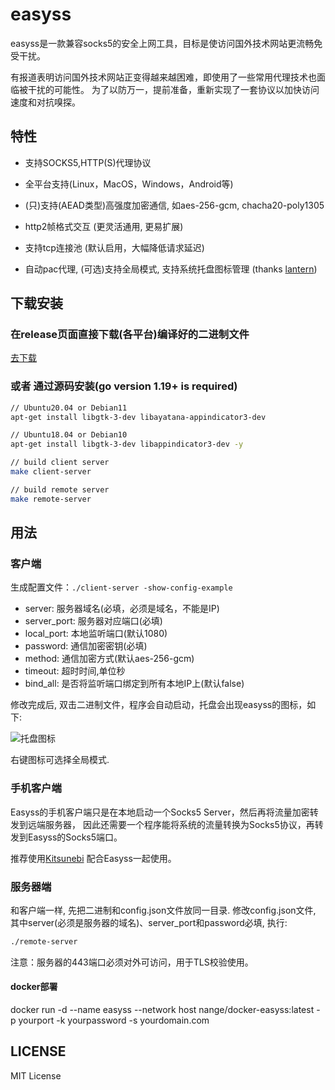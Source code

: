 # easyss

easyss是一款兼容socks5的安全上网工具，目标是使访问国外技术网站更流畅免受干扰。

有报道表明访问国外技术网站正变得越来越困难，即使用了一些常用代理技术也面临被干扰的可能性。
为了以防万一，提前准备，重新实现了一套协议以加快访问速度和对抗嗅探。

## 特性

* 支持SOCKS5,HTTP(S)代理协议

* 全平台支持(Linux，MacOS，Windows，Android等)

* (只)支持(AEAD类型)高强度加密通信, 如aes-256-gcm, chacha20-poly1305

* http2帧格式交互 (更灵活通用, 更易扩展)

* 支持tcp连接池 (默认启用，大幅降低请求延迟)

* 自动pac代理, (可选)支持全局模式, 支持系统托盘图标管理 (thanks [lantern](https://github.com/getlantern))

## 下载安装

### 在release页面直接下载(各平台)编译好的二进制文件

[去下载](https://github.com/nange/easyss/releases)

### 或者 通过源码安装(go version 1.19+ is required)

```sh
// Ubuntu20.04 or Debian11 
apt-get install libgtk-3-dev libayatana-appindicator3-dev

// Ubuntu18.04 or Debian10
apt-get install libgtk-3-dev libappindicator3-dev -y

// build client server
make client-server

// build remote server
make remote-server

```

## 用法

### 客户端

生成配置文件：`./client-server -show-config-example`

* server: 服务器域名(必填，必须是域名，不能是IP)
* server_port: 服务器对应端口(必填)
* local_port: 本地监听端口(默认1080)
* password: 通信加密密钥(必填)
* method: 通信加密方式(默认aes-256-gcm)
* timeout: 超时时间,单位秒
* bind_all: 是否将监听端口绑定到所有本地IP上(默认false)

修改完成后, 双击二进制文件，程序会自动启动，托盘会出现easyss的图标，如下:

![托盘图标](https://raw.githubusercontent.com/nange/easyss/master/img/tray.png)

右键图标可选择全局模式.

### 手机客户端

Easyss的手机客户端只是在本地启动一个Socks5 Server，然后再将流量加密转发到远端服务器，
因此还需要一个程序能将系统的流量转换为Socks5协议，再转发到Easyss的Socks5端口。

推荐使用[Kitsunebi](https://github.com/eycorsican/kitsunebi-android) 配合Easyss一起使用。

### 服务器端

和客户端一样, 先把二进制和config.json文件放同一目录.
修改config.json文件, 其中server(必须是服务器的域名)、server_port和password必填, 执行:

```sh
./remote-server
```

注意：服务器的443端口必须对外可访问，用于TLS校验使用。

#### docker部署

docker run -d --name easyss --network host nange/docker-easyss:latest -p yourport -k yourpassword -s yourdomain.com

## LICENSE

MIT License
